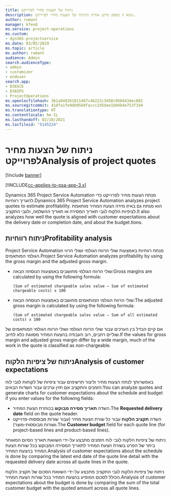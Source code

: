 ```yaml
---
title: ניתוח של הצעות מחיר לפרוייקט
description: נושא זו מספק מידע אודות הניתוח של הצעות מחיר לפרוייקט.
author: rumant
manager: kfend
ms.service: project-operations
ms.custom:
- dyn365-projectservice
ms.date: 03/05/2019
ms.topic: article
ms.author: rumant
audience: Admin
search.audienceType:
- admin
- customizer
- enduser
search.app:
- D365CE
- D365PS
- ProjectOperations
ms.openlocfilehash: 361a940261811467c46222c3d58c9504434ec882
ms.sourcegitcommit: 418fa1fe9d605b8faccc2d5dee1b04b4e753f194
ms.translationtype: HT
ms.contentlocale: he-IL
ms.lasthandoff: 02/10/2021
ms.locfileid: "5145224"
---
```

# <a name="analysis-of-project-quotes"></a><span data-ttu-id="d4e49-103">ניתוח של הצעות מחיר לפרוייקט</span><span class="sxs-lookup"><span data-stu-id="d4e49-103">Analysis of project quotes</span></span>

[!include [banner](../includes/psa-now-project-operations.md)]

[!INCLUDE[cc-applies-to-psa-app-3.x](../includes/cc-applies-to-psa-app-3x.md)]

<span data-ttu-id="d4e49-104">Dynamics 365 Project Service Automation מנתח הצעות מחיר לפרוייקט כדי להעריך רווחיות.</span><span class="sxs-lookup"><span data-stu-id="d4e49-104">Dynamics 365 Project Service Automation analyzes project quotes to estimate profitability.</span></span> <span data-ttu-id="d4e49-105">הוא מנתח גם באיזו מידה הצעת המחיר מותאמת לציפיות הלקוח לגבי תאריך המסירה או תאריך ההשלמה, ולגבי התקציב.</span><span class="sxs-lookup"><span data-stu-id="d4e49-105">It also analyzes how well the quote is aligned with customer expectations about the delivery date or completion date, and about the budget.tions.</span></span>

## <a name="profitability-analysis"></a><span data-ttu-id="d4e49-106">ניתוח רווחיות</span><span class="sxs-lookup"><span data-stu-id="d4e49-106">Profitability analysis</span></span>

<span data-ttu-id="d4e49-107">Project Service Automation מנתח רווחיות באמצעות שולי הרווח הגולמי ושולי הרווי הגולמי המותאמים.</span><span class="sxs-lookup"><span data-stu-id="d4e49-107">Project Service Automation analyzes profitability by using the gross margin and the adjusted gross margin.</span></span>

- <span data-ttu-id="d4e49-108">שולי הרווח הגולמי מחושבים באמצעות הנוסחה הבאה:</span><span class="sxs-lookup"><span data-stu-id="d4e49-108">Gross margins are calculated by using the following formula:</span></span>

  `
    (Sum of estimated chargeable sales value – Sum of estimated chargeable costs) x 100
  `
- <span data-ttu-id="d4e49-109">שולי הרווח הגולמי המותאמים מחושבים באמצעות הנוסחה הבאה:</span><span class="sxs-lookup"><span data-stu-id="d4e49-109">The adjusted gross margin is calculated by using the following formula:</span></span>

  `
    (Sum of estimated chargeable sales value – Sum of all estimated costs) x 100
  `

<span data-ttu-id="d4e49-110">אם קיים הבדל בין הערכים עבור שולי הרווח הגולמי ושולי הרווח הגולמי המותאמים של שוליים רחבים, רוב העבודה בהצעת המחיר מסווגת כלא לחיוב.</span><span class="sxs-lookup"><span data-stu-id="d4e49-110">If the values for gross margin and adjusted gross margin differ by a wide margin, much of the work in the quote is classified as non-chargeable.</span></span>

## <a name="analysis-of-customer-expectations"></a><span data-ttu-id="d4e49-111">ניתוח של ציפיות הלקוח</span><span class="sxs-lookup"><span data-stu-id="d4e49-111">Analysis of customer expectations</span></span>

<span data-ttu-id="d4e49-112">באפשרותך לנתח הצעות מחיר וליצור תרשימים עבור ציפיות של לקוחות לגבי לוח הזמנים והתקציב אם תזין ערכים עבור השדות הבאים:</span><span class="sxs-lookup"><span data-stu-id="d4e49-112">You can analyze quotes and generate charts for customer expectations about the schedule and budget if you enter values for the following fields:</span></span>

- <span data-ttu-id="d4e49-113">השדה **תאריך מסירה מבוקש** בכותרת הצעת המחיר.</span><span class="sxs-lookup"><span data-stu-id="d4e49-113">The **Requested delivery date** field on the quote header.</span></span>
- <span data-ttu-id="d4e49-114">השדה **תקציב הלקוח** עבור כל שורת הצעת מחיר (עבור שורות מבוססות-פרוייקט ושורות מבוססות-מוצר).</span><span class="sxs-lookup"><span data-stu-id="d4e49-114">The **Customer budget** field for each quote line (for project-based lines and product-based lines).</span></span>

<span data-ttu-id="d4e49-115">ניתוח של ציפיות הלקוח לגבי לוח הזמנים מתבצע על-ידי השוואת תאריך הסיום המאוחר ביתר של הפרט בשורת הצעת המחיר לתאריך המסירה המבוקש בכל שורות הצעת המחיר בהצעת המחיר.</span><span class="sxs-lookup"><span data-stu-id="d4e49-115">Analysis of customer expectations about the schedule is done by comparing the latest end date of the quote line detail with the requested delivery date across all quote lines in the quote.</span></span>

<span data-ttu-id="d4e49-116">ניתוח של ציפיות הלקוח לגבי התקציב מתבצע על-ידי השוואת הסכום של תקציב הלקוח הכולל לסכום המופיע בהצעת המחיר בכל שורות הצעת המחיר.</span><span class="sxs-lookup"><span data-stu-id="d4e49-116">Analysis of customer expectations about the budget is done by comparing the sum of the total customer budget with the quoted amount across all quote lines.</span></span>
